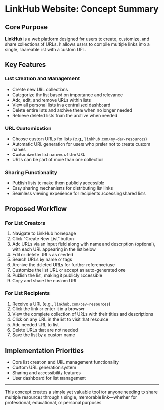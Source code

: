 # LinkHub Website: Concept Summary

## Core Purpose
**LinkHub** is a web platform designed for users to create, customize, and share collections of URLs. It allows users to compile multiple links into a single, shareable list with a custom URL.

## Key Features

### List Creation and Management
- Create new URL collections  
- Categorize the list based on importance and relevance  
- Add, edit, and remove URLs within lists  
- View all personal lists in a centralized dashboard  
- Delete entire lists and archive them when no longer needed  
- Retrieve deleted lists from the archive when needed  

### URL Customization
- Choose custom URLs for lists (e.g., `linkhub.com/my-dev-resources`)  
- Automatic URL generation for users who prefer not to create custom names  
- Customize the list names of the URL  
- URLs can be part of more than one collection  

### Sharing Functionality
- Publish lists to make them publicly accessible  
- Easy sharing mechanisms for distributing list links  
- Seamless viewing experience for recipients accessing shared lists  

## Proposed Workflow

### For List Creators
1. Navigate to LinkHub homepage  
2. Click "Create New List" button  
3. Add URLs via an input field along with name and description (optional), with each URL appearing in the list below  
4. Edit or delete URLs as needed  
5. Search URLs by name or tags  
6. Archive the deleted URLs for further reference/use  
7. Customize the list URL or accept an auto-generated one  
8. Publish the list, making it publicly accessible  
9. Copy and share the custom URL  

### For List Recipients
1. Receive a URL (e.g., `linkhub.com/dev-resources`)  
2. Click the link or enter it in a browser  
3. View the complete collection of URLs with their titles and descriptions  
4. Click on any URL in the list to visit that resource  
5. Add needed URL to list  
6. Delete URLs that are not needed  
7. Save the list by a custom name  

## Implementation Priorities
- Core list creation and URL management functionality  
- Custom URL generation system  
- Sharing and accessibility features  
- User dashboard for list management  

---

This concept creates a simple yet valuable tool for anyone needing to share multiple resources through a single, memorable link—whether for professional, educational, or personal purposes.
